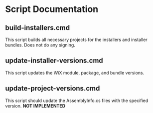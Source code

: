 # Script Documentation

## build-installers.cmd

This script builds all necessary projects for the installers and installer bundles. Does not do any signing.

## update-installer-versions.cmd

This script updates the WiX module, package, and bundle versions.

## update-project-versions.cmd

This script should update the AssemblyInfo.cs files with the specified version. **NOT IMPLEMENTED**
